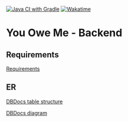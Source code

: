 [![Java CI with Gradle](https://github.com/Imorate/You-Owe-Me-Backend/actions/workflows/ci.yml/badge.svg)](https://github.com/Imorate/You-Owe-Me-Backend/actions/workflows/ci.yml)
[![Wakatime](https://wakatime.com/badge/github/Imorate/You-Owe-Me-Backend.svg)](https://wakatime.com/badge/github/Imorate/You-Owe-Me-Backend)
# You Owe Me - Backend
## Requirements
[Requirements](docs/requirements.md)

## ER
[DBDocs table structure](https://dbdocs.io/dev.imorate/You-Owe-Me?view=table_structure)

[DBDocs diagram](https://dbdocs.io/dev.imorate/You-Owe-Me?view=relationships)
